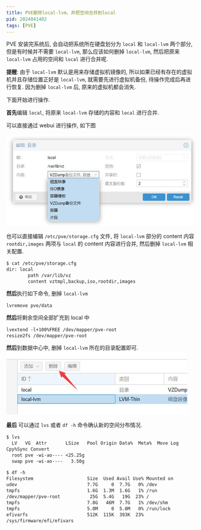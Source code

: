 ```yaml
---
title: PVE删除local-lvm，并把空间合并到local
pid: 2024041402
tags: [PVE]
---
```


PVE 安装完系统后, 会自动把系统所在硬盘划分为 `local` 和 `local-lvm` 两个部分, 但是有时候并不需要 `local-lvm`, 那么应该如何删掉 `local-lvm`, 然后把原来 `local-lvm` 占用的空间和 `local` 进行合并呢.

**提醒**: 由于 `local-lvm` 默认是用来存储虚拟机镜像的, 所以如果已经有存在的虚拟机并且存储位置正好是 `local-lvm`, 就需要先进行虚拟机备份, 待操作完成后再进行恢复.
因为删掉 `local-lvm` 后, 原来的虚拟机都会消失.

下面开始进行操作.

**首先**编辑 `local`, 将原来 `local-lvm` 存储的内容和 `local` 进行合并.

可以直接通过 webui 进行操作, 如下图

![](/uploads/2024/04/140201.jpg)

也可以直接编辑 `/etc/pve/storage.cfg` 文件, 将 `local-lvm` 部分的 content 内容 `rootdir,images` 两项与 `local` 的 content 内容进行合并, 然后删掉 `local-lvm` 相关配置.

```
$ cat /etc/pve/storage.cfg
dir: local
        path /var/lib/vz
        content vztmpl,backup,iso,rootdir,images
```

**然后**执行如下命令, 删掉 `local-lvm`

```
lvremove pve/data
```

**然后**将剩余空间全部扩充到 local 中

```
lvextend -l+100%FREE /dev/mapper/pve-root
resize2fs /dev/mapper/pve-root
```

**然后**到数据中心中, 删掉 `local-lvm` 所在的目录配置即可.
![](/uploads/2024/04/140202.jpg)

**最后** 可以通过 `lvs` 或者 `df -h` 命令确认新的空间分布情况.

```
$ lvs
  LV   VG  Attr       LSize   Pool Origin Data%  Meta%  Move Log Cpy%Sync Convert
  root pve -wi-ao---- <25.25g
  swap pve -wi-ao----   3.50g
```

```
$ df -h
Filesystem                    Size  Used Avail Use% Mounted on
udev                          7.7G     0  7.7G   0% /dev
tmpfs                         1.6G  1.3M  1.6G   1% /run
/dev/mapper/pve-root           25G  5.4G   19G  23% /
tmpfs                         7.8G   46M  7.7G   1% /dev/shm
tmpfs                         5.0M     0  5.0M   0% /run/lock
efivarfs                      512K  115K  393K  23% /sys/firmware/efi/efivars
```
